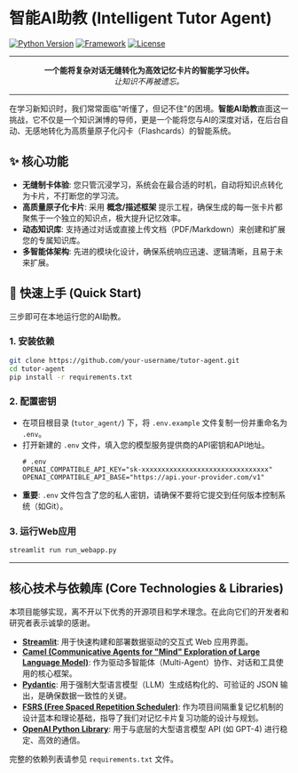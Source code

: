 # 智能AI助教 (Intelligent Tutor Agent)

[![Python Version](https://img.shields.io/badge/Python-3.9%2B-blue.svg)](https://www.python.org/)
[![Framework](https://img.shields.io/badge/Framework-Streamlit-red.svg)](https://streamlit.io/)
[![License](https.img.shields.io/badge/License-MIT-green.svg)](https://opensource.org/licenses/MIT)

---

<div align="center">

**一个能将复杂对话无缝转化为高效记忆卡片的智能学习伙伴。**<br>
*让知识不再被遗忘。*


</div>

---

在学习新知识时，我们常常面临"听懂了，但记不住"的困境。**智能AI助教**直面这一挑战，它不仅是一个知识渊博的导师，更是一个能将您与AI的深度对话，在后台自动、无感地转化为高质量原子化闪卡（Flashcards）的智能系统。

## ✨ 核心功能

- **无缝制卡体验**: 您只管沉浸学习，系统会在最合适的时机，自动将知识点转化为卡片，不打断您的学习流。
- **高质量原子化卡片**: 采用 **概念/描述框架** 提示工程，确保生成的每一张卡片都聚焦于一个独立的知识点，极大提升记忆效率。
- **动态知识库**: 支持通过对话或直接上传文档（PDF/Markdown）来创建和扩展您的专属知识库。
- **多智能体架构**: 先进的模块化设计，确保系统响应迅速、逻辑清晰，且易于未来扩展。

## 🚀 快速上手 (Quick Start)

三步即可在本地运行您的AI助教。

### 1. 安装依赖
```bash
git clone https://github.com/your-username/tutor-agent.git
cd tutor-agent
pip install -r requirements.txt
```

### 2. 配置密钥
-   在项目根目录 (`tutor_agent/`) 下，将 `.env.example` 文件复制一份并重命名为 `.env`。
-   打开新建的 `.env` 文件，填入您的模型服务提供商的API密钥和API地址。
    ```env
    # .env
    OPENAI_COMPATIBLE_API_KEY="sk-xxxxxxxxxxxxxxxxxxxxxxxxxxxxxxxx"
    OPENAI_COMPATIBLE_API_BASE="https://api.your-provider.com/v1"
    ```
-   **重要**: `.env` 文件包含了您的私人密钥，请确保不要将它提交到任何版本控制系统（如Git）。

### 3. 运行Web应用
```bash
streamlit run run_webapp.py
```
---

## 核心技术与依赖库 (Core Technologies & Libraries)

本项目能够实现，离不开以下优秀的开源项目和学术理念。在此向它们的开发者和研究者表示诚挚的感谢。

*   **[Streamlit](https://streamlit.io/)**: 用于快速构建和部署数据驱动的交互式 Web 应用界面。
*   **[Camel (Communicative Agents for "Mind" Exploration of Large Language Model)](https://github.com/camel-ai/camel)**: 作为驱动多智能体（Multi-Agent）协作、对话和工具使用的核心框架。
*   **[Pydantic](https://docs.pydantic.dev/)**: 用于强制大型语言模型（LLM）生成结构化的、可验证的 JSON 输出，是确保数据一致性的关键。
*   **[FSRS (Free Spaced Repetition Scheduler)](https://github.com/open-spaced-repetition/fsrs-rs)**: 作为项目间隔重复记忆机制的设计蓝本和理论基础，指导了我们对记忆卡片复习功能的设计与规划。
*   **[OpenAI Python Library](https://github.com/openai/openai-python)**: 用于与底层的大型语言模型 API (如 GPT-4) 进行稳定、高效的通信。

完整的依赖列表请参见 `requirements.txt` 文件。

